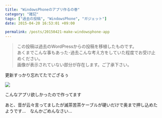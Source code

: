 ```yaml
---
title: "WindowsPhoneのアプリ作るの巻"
category: "雑記"
tags: ["過去の投稿", "WindowsPhone", "ガジェット"]
date: 2015-04-20 16:53:01 +09:00

permalink: /posts/20150421-make-windowsphone-app
---
```


> この投稿は過去のWordPressからの投稿を移植したものです。  
> あくまでこんな事もあった･過去こんな考え方をしていた程度でお受け止めください。  
> 画像が表示されていない部分が存在します。ご了承下さい。

更新すっかり忘れてたでござるぅ

![](https://gyazo.ingen084.net/data/e4a07ef5e902a11566e8c3781c6b8fdb.png)

こんなアプリ欲しかったので作ってます

あと、音が云々言ってましたが滅茶苦茶ケーブルが硬いだけで奥まで押し込めたようです&#8230;　なんかごめんなさい&#8230;
